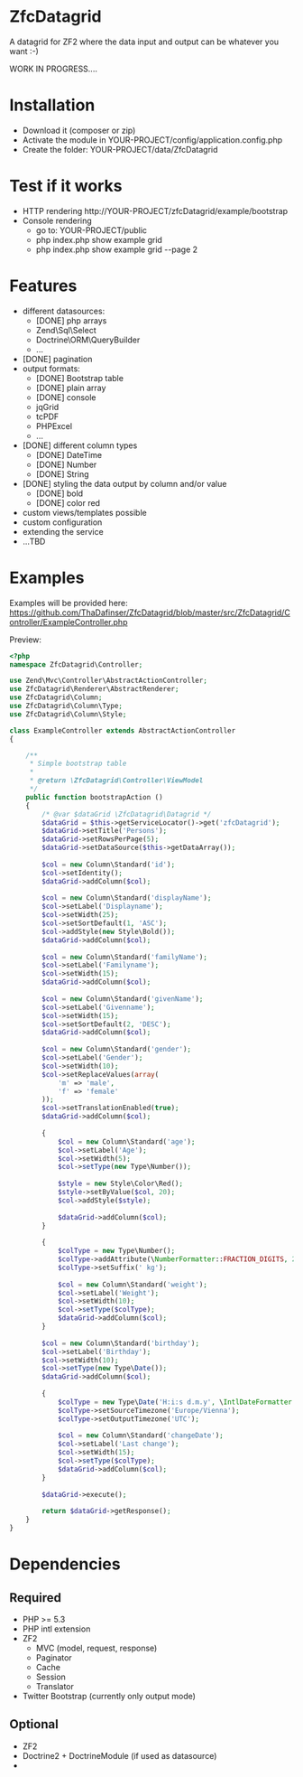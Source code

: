 ZfcDatagrid
===========

A datagrid for ZF2 where the data input and output can be whatever you want :-)

WORK IN PROGRESS....

Installation
===========
* Download it (composer or zip)
* Activate the module in YOUR-PROJECT/config/application.config.php
* Create the folder: YOUR-PROJECT/data/ZfcDatagrid

Test if it works
===========
* HTTP rendering http://YOUR-PROJECT/zfcDatagrid/example/bootstrap
* Console rendering
    * go to: YOUR-PROJECT/public
    * php index.php show example grid
    * php index.php show example grid --page 2

Features
===========
* different datasources: 
    * [DONE] php arrays
    * Zend\Sql\Select
    * Doctrine\ORM\QueryBuilder
    * ...
* [DONE] pagination
* output formats: 
    * [DONE] Bootstrap table
    * [DONE] plain array
    * [DONE] console
    * jqGrid
    * tcPDF
    * PHPExcel
    * ...
* [DONE] different column types
    * [DONE] DateTime
    * [DONE] Number
    * [DONE] String
* [DONE] styling the data output by column and/or value
    * [DONE] bold
    * [DONE] color red
* custom views/templates possible
* custom configuration
* extending the service
* ...TBD

Examples
===========

Examples will be provided here:
https://github.com/ThaDafinser/ZfcDatagrid/blob/master/src/ZfcDatagrid/Controller/ExampleController.php

Preview:
```PHP
<?php
namespace ZfcDatagrid\Controller;

use Zend\Mvc\Controller\AbstractActionController;
use ZfcDatagrid\Renderer\AbstractRenderer;
use ZfcDatagrid\Column;
use ZfcDatagrid\Column\Type;
use ZfcDatagrid\Column\Style;

class ExampleController extends AbstractActionController
{

    /**
     * Simple bootstrap table
     *
     * @return \ZfcDatagrid\Controller\ViewModel
     */
    public function bootstrapAction ()
    {
        /* @var $dataGrid \ZfcDatagrid\Datagrid */
        $dataGrid = $this->getServiceLocator()->get('zfcDatagrid');
        $dataGrid->setTitle('Persons');
        $dataGrid->setRowsPerPage(5);
        $dataGrid->setDataSource($this->getDataArray());
        
        $col = new Column\Standard('id');
        $col->setIdentity();
        $dataGrid->addColumn($col);
        
        $col = new Column\Standard('displayName');
        $col->setLabel('Displayname');
        $col->setWidth(25);
        $col->setSortDefault(1, 'ASC');
        $col->addStyle(new Style\Bold());
        $dataGrid->addColumn($col);
        
        $col = new Column\Standard('familyName');
        $col->setLabel('Familyname');
        $col->setWidth(15);
        $dataGrid->addColumn($col);
        
        $col = new Column\Standard('givenName');
        $col->setLabel('Givenname');
        $col->setWidth(15);
        $col->setSortDefault(2, 'DESC');
        $dataGrid->addColumn($col);
        
        $col = new Column\Standard('gender');
        $col->setLabel('Gender');
        $col->setWidth(10);
        $col->setReplaceValues(array(
            'm' => 'male',
            'f' => 'female'
        ));
        $col->setTranslationEnabled(true);
        $dataGrid->addColumn($col);
        
        {
            $col = new Column\Standard('age');
            $col->setLabel('Age');
            $col->setWidth(5);
            $col->setType(new Type\Number());
            
            $style = new Style\Color\Red();
            $style->setByValue($col, 20);
            $col->addStyle($style);
            
            $dataGrid->addColumn($col);
        }
        
        {
            $colType = new Type\Number();
            $colType->addAttribute(\NumberFormatter::FRACTION_DIGITS, 2);
            $colType->setSuffix(' kg');
            
            $col = new Column\Standard('weight');
            $col->setLabel('Weight');
            $col->setWidth(10);
            $col->setType($colType);
            $dataGrid->addColumn($col);
        }
        
        $col = new Column\Standard('birthday');
        $col->setLabel('Birthday');
        $col->setWidth(10);
        $col->setType(new Type\Date());
        $dataGrid->addColumn($col);
        
        {
            $colType = new Type\Date('H:i:s d.m.y', \IntlDateFormatter::MEDIUM, \IntlDateFormatter::MEDIUM);
            $colType->setSourceTimezone('Europe/Vienna');
            $colType->setOutputTimezone('UTC');
            
            $col = new Column\Standard('changeDate');
            $col->setLabel('Last change');
            $col->setWidth(15);
            $col->setType($colType);
            $dataGrid->addColumn($col);
        }
        
        $dataGrid->execute();
        
        return $dataGrid->getResponse();
    }
}
```

Dependencies
===========
Required
--------
* PHP >= 5.3
* PHP intl extension
* ZF2
    * MVC (model, request, response)
    * Paginator
    * Cache
    * Session
    * Translator
* Twitter Bootstrap (currently only output mode)

Optional
--------
* ZF2
* Doctrine2 + DoctrineModule (if used as datasource)
* 
